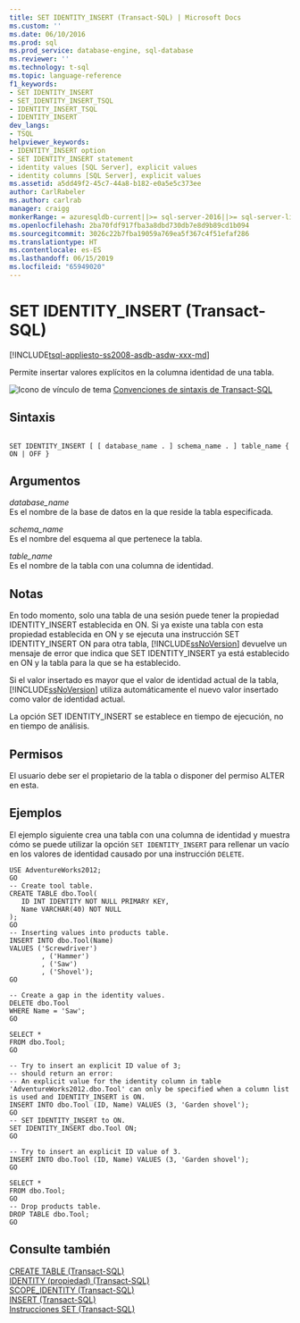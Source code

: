```yaml
---
title: SET IDENTITY_INSERT (Transact-SQL) | Microsoft Docs
ms.custom: ''
ms.date: 06/10/2016
ms.prod: sql
ms.prod_service: database-engine, sql-database
ms.reviewer: ''
ms.technology: t-sql
ms.topic: language-reference
f1_keywords:
- SET IDENTITY_INSERT
- SET_IDENTITY_INSERT_TSQL
- IDENTITY_INSERT_TSQL
- IDENTITY_INSERT
dev_langs:
- TSQL
helpviewer_keywords:
- IDENTITY_INSERT option
- SET IDENTITY_INSERT statement
- identity values [SQL Server], explicit values
- identity columns [SQL Server], explicit values
ms.assetid: a5dd49f2-45c7-44a8-b182-e0a5e5c373ee
author: CarlRabeler
ms.author: carlrab
manager: craigg
monkerRange: = azuresqldb-current||>= sql-server-2016||>= sql-server-linux-2017||=azure-sqldw-latest||= sqlallproducts-allversions
ms.openlocfilehash: 2ba70fdf917fba3a8dbd730db7e8d9b89cd1b094
ms.sourcegitcommit: 3026c22b7fba19059a769ea5f367c4f51efaf286
ms.translationtype: HT
ms.contentlocale: es-ES
ms.lasthandoff: 06/15/2019
ms.locfileid: "65949020"
---
```

# <a name="set-identityinsert-transact-sql"></a>SET IDENTITY_INSERT (Transact-SQL)
[!INCLUDE[tsql-appliesto-ss2008-asdb-asdw-xxx-md](../../includes/tsql-appliesto-ss2008-asdb-asdw-xxx-md.md)]

Permite insertar valores explícitos en la columna identidad de una tabla.  

 ![Icono de vínculo de tema](../../database-engine/configure-windows/media/topic-link.gif "Icono de vínculo de tema") [Convenciones de sintaxis de Transact-SQL](../../t-sql/language-elements/transact-sql-syntax-conventions-transact-sql.md)  
  
## <a name="syntax"></a>Sintaxis  
  
```  
  
SET IDENTITY_INSERT [ [ database_name . ] schema_name . ] table_name { ON | OFF }  
```  
  
## <a name="arguments"></a>Argumentos  
 *database_name*  
 Es el nombre de la base de datos en la que reside la tabla especificada.  
  
 *schema_name*  
 Es el nombre del esquema al que pertenece la tabla.  
  
 *table_name*  
 Es el nombre de la tabla con una columna de identidad.  
  
## <a name="remarks"></a>Notas  
 En todo momento, solo una tabla de una sesión puede tener la propiedad IDENTITY_INSERT establecida en ON. Si ya existe una tabla con esta propiedad establecida en ON y se ejecuta una instrucción SET IDENTITY_INSERT ON para otra tabla, [!INCLUDE[ssNoVersion](../../includes/ssnoversion-md.md)] devuelve un mensaje de error que indica que SET IDENTITY_INSERT ya está establecido en ON y la tabla para la que se ha establecido.  
  
 Si el valor insertado es mayor que el valor de identidad actual de la tabla, [!INCLUDE[ssNoVersion](../../includes/ssnoversion-md.md)] utiliza automáticamente el nuevo valor insertado como valor de identidad actual.  
  
 La opción SET IDENTITY_INSERT se establece en tiempo de ejecución, no en tiempo de análisis.  
  
## <a name="permissions"></a>Permisos  
 El usuario debe ser el propietario de la tabla o disponer del permiso ALTER en esta.  
  
## <a name="examples"></a>Ejemplos  
 El ejemplo siguiente crea una tabla con una columna de identidad y muestra cómo se puede utilizar la opción `SET IDENTITY_INSERT` para rellenar un vacío en los valores de identidad causado por una instrucción `DELETE`.  
  
```  
USE AdventureWorks2012;  
GO  
-- Create tool table.  
CREATE TABLE dbo.Tool(  
   ID INT IDENTITY NOT NULL PRIMARY KEY,   
   Name VARCHAR(40) NOT NULL  
);  
GO  
-- Inserting values into products table.  
INSERT INTO dbo.Tool(Name)   
VALUES ('Screwdriver')  
        , ('Hammer')  
        , ('Saw')  
        , ('Shovel');  
GO  
  
-- Create a gap in the identity values.  
DELETE dbo.Tool  
WHERE Name = 'Saw';  
GO  
  
SELECT *   
FROM dbo.Tool;  
GO  
  
-- Try to insert an explicit ID value of 3;  
-- should return an error:
-- An explicit value for the identity column in table 'AdventureWorks2012.dbo.Tool' can only be specified when a column list is used and IDENTITY_INSERT is ON.
INSERT INTO dbo.Tool (ID, Name) VALUES (3, 'Garden shovel');  
GO  
-- SET IDENTITY_INSERT to ON.  
SET IDENTITY_INSERT dbo.Tool ON;  
GO  
  
-- Try to insert an explicit ID value of 3.  
INSERT INTO dbo.Tool (ID, Name) VALUES (3, 'Garden shovel');  
GO  
  
SELECT *   
FROM dbo.Tool;  
GO  
-- Drop products table.  
DROP TABLE dbo.Tool;  
GO  
```  
  
## <a name="see-also"></a>Consulte también  
 [CREATE TABLE &#40;Transact-SQL&#41;](../../t-sql/statements/create-table-transact-sql.md)   
 [IDENTITY &#40;propiedad&#41; &#40;Transact-SQL&#41;](../../t-sql/statements/create-table-transact-sql-identity-property.md)   
 [SCOPE_IDENTITY &#40;Transact-SQL&#41;](../../t-sql/functions/scope-identity-transact-sql.md)   
 [INSERT &#40;Transact-SQL&#41;](../../t-sql/statements/insert-transact-sql.md)   
 [Instrucciones SET &#40;Transact-SQL&#41;](../../t-sql/statements/set-statements-transact-sql.md)  
  
  
